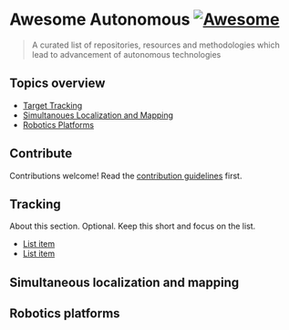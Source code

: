 # Awesome Autonomous [![Awesome](https://awesome.re/badge.svg)](https://awesome.re)

> A curated list of repositories, resources and methodologies which lead to advancement of autonomous technologies


## Topics overview

- [Target Tracking](#Tracking)
- [Simultanoues Localization and Mapping](#Simultaneous-localization-and-mapping)
- [Robotics Platforms](#Robotics-platforms)

## Contribute

Contributions welcome! Read the [contribution guidelines](contributing.md) first.

## Tracking

About this section. Optional. Keep this short and focus on the list.

- [List item](http://example.com)
- [List item](http://example.com)


## Simultaneous localization and mapping

## Robotics platforms




